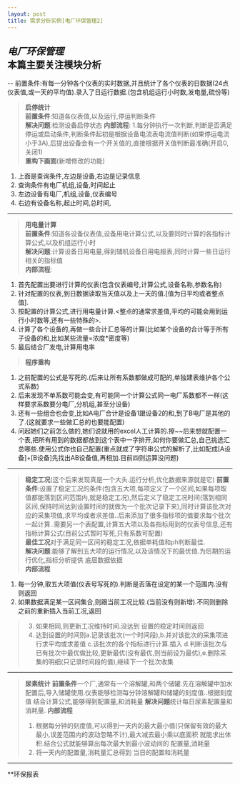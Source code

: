 ```yaml
---
layout: post
title: 需求分析实例[电厂环保管理2] 
---  
```


***电厂环保管理***  
**本篇主要关注模块分析**
--
-- 
前置条件:有每一分钟各个仪表的实时数据,并且统计了各个仪表的日数据(24点仪表值,或一天的平均值).录入了日运行数据.(包含机组运行小时数,发电量,硫份等)  
 

>**启停统计**  
**前置条件**:知道各仪表值,以及运行,停运判断条件    
**解决问题**:检测设备启停状态
>**内部流程**:
1.每分钟执行一次判断,判断是否满足停运或启动条件,判断条件起初是根据设备电流表电流值判断(如果停运电流小于3A),后提出设备会有一个开关值的,直接根据开关值判断最准确(开启0,关闭1)  
>**重构下画面**(新增修改的功能)
1. 上面是查询条件,左边是设备,右边是记录信息
2. 查询条件有电厂机组,设备,时间起止
3. 左边设备有电厂,机组,设备,仪表编号
4. 右边有设备名称,起止时间,总时间,

---
>**用电量计算**  
**前置条件**:知道各设备仪表值,设备用电计算公式,以及要同时计算的各指标计算公式,以及机组运行小时  
**解决问题**:计算设备日用电量,得到辅机设备日用电报表,同时计算一些日运行相关的指标值       
**内部流程**:  
1. 首先配置出要进行计算的仪表(包含仪表编号,计算公式,设备名称,参数名称)  
2. 针对配置的仪表,到日数据读取当天值以及上一天的值.[值为日平均或者整点值].  
3. 按配置的计算公式,进行用电量计算.<整点的通常求差值,平均的可能会用到运行小时数等,还有一些特殊的>.  
4. 计算了各个设备的,再做一些合计汇总等的计算(比如某个设备的合计等于所有子设备的和,比如某些流量=浓度*密度等)  
5. 最后结合厂发电,计算用电率  
>**程序重构**  
1. 之前配置的公式是写死的.(后来让所有系数都做成可配的,单独建表维护各个公式系数)  
2. 后来发现不单系数可能会变,有可能同一个计算公式同一电厂系数都不一样(这样要求系数要分电厂,分机组,甚至分设备)  
3. 还有一些组合也会变,比如A电厂合计是设备1跟设备2的和,到了B电厂是其他的了.(这就要求一些做汇总的也要能配置)  
4. 问起她们之前怎么做的,她们说就用的excel人工计算的.擦~~后来想就配置一个表,把所有用到的数据都放到这个表中一字排开,如何你要做汇总,自己挑选汇总哪些.使用公式你也自己配置(重点就成了字符串公式的解析了,比如配成[A设备]+[B设备]先找出AB设备值,再相加.目前四则运算没问题)  

---
>**稳定工况**(这个后来发现真是一个大头.运行分析,优化数据来源就是它) 
**前置条件**:设置了稳定工况的条件(包含五大项,每项定义了一个区间,如果每项取值都能落到区间范围内,就是稳定工况),然后定义了稳定工况时间(落到相同区间,保持时间达到设置时间的就做为一个批次记录下来),同时计算该批次对应的采集项值,求平均或者求差值..后来添加了很多指标项的值要求每个批次一起计算..需要另一个表配置,计算五大项以及各指标用到的仪表号信息,还有指标计算公式(目前公式暂时写死,只有系数可配置)  
**最佳工况**对于满足同一区间的稳定工况,依据单耗值和ph判断最佳.  
>**解决问题**:能够了解到五大项的运行情况,以及该情况下的最优值.为后期的运行优化,指标分析提供 底层数据依据  
>**内部流程**  
1. 每一分钟,取五大项值(仪表号写死的).判断是否落在设定的某一个范围内.没有则返回  
2. 如果数据满足某一区间集合,则跟当前工况比较.(当前没有则新增).不同则删除之前的重新插入当前工况,返回  
>3. 如果相同,则更新工况维持时间.没达到 设置的稳定时间则返回  
>4. 达到设置的时间则a.记录该批次(一个时间段),b.并对该批次的采集项进行求平均或求差值 c.该批次的各个指标进行计算.插入 d.判断该批次与已有批次中最优做比较,更新最优(没有最优,则当前设为最优),e.删除采集的明细(只记录时间段的值),继续下一个批次收集    
 
---
>**尿素统计**
>**前置条件**一个厂,通常有一个溶解罐,和两个储罐.先在溶解罐中加水配置后,导入储罐使用.仪表能够检测每分钟溶解罐和储罐的刻度值..根据刻度值 结合计算公式,能够得到配置量,和消耗量
>**解决问题**统计每日尿素配置量和消耗量.
>**内部流程**   
>1. 根据每分钟的刻度值,可以得到一天内的最大最小值(只保留有效的最大最小,误差范围内的波动忽略不计),最大减去最小乘以底面积 就能求出体积.结合公式就能够算出每次最大到最小波动间的 配置量,消耗量  
>2. 将一天内的配置量,消耗量汇总得到 当日的配置和消耗量

---
**环保报表


 
 
